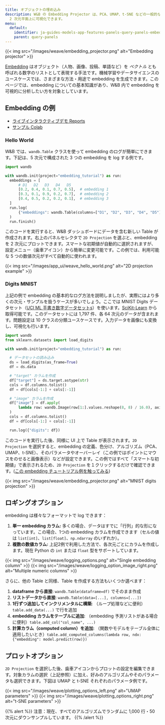 ```yaml
---
title: オブジェクトの埋め込み
description: W&B の Embedding Projector は、PCA、UMAP、t-SNE などの一般的な次元削減アルゴリズムを使って、多次元の埋め込みを
  2 次元平面上に可視化できます。
menu:
  default:
    identifier: ja-guides-models-app-features-panels-query-panels-embedding-projector
    parent: query-panels
---
```


{{< img src="/images/weave/embedding_projector.png" alt="Embedding projector" >}}

[Embedding](https://developers.google.com/machine-learning/crash-course/embeddings/video-lecture) はオブジェクト（人物、画像、投稿、単語など）を _ベクトル_ とも呼ばれる数字のリストとして表現する手法です。機械学習やデータサイエンスのユースケースでは、さまざまな方法・用途で embedding を生成できます。このページでは、embedding についての基本知識があり、W&B 内で embedding を可視的に分析したい方を対象としています。

## Embedding の例

- [ライブインタラクティブデモ Reports](https://wandb.ai/timssweeney/toy_datasets/reports/Feature-Report-W-B-Embeddings-Projector--VmlldzoxMjg2MjY4?accessToken=bo36zrgl0gref1th5nj59nrft9rc4r71s53zr2qvqlz68jwn8d8yyjdz73cqfyhq)
- [サンプル Colab](https://colab.research.google.com/drive/1DaKL4lZVh3ETyYEM1oJ46ffjpGs8glXA#scrollTo=D--9i6-gXBm_)

### Hello World

W&B では、`wandb.Table` クラスを使って embedding のログが簡単にできます。下記は、5 次元で構成された 3 つの embedding を log する例です。

```python
import wandb

with wandb.init(project="embedding_tutorial") as run:
  embeddings = [
      # D1   D2   D3   D4   D5
      [0.2, 0.4, 0.1, 0.7, 0.5],  # embedding 1
      [0.3, 0.1, 0.9, 0.2, 0.7],  # embedding 2
      [0.4, 0.5, 0.2, 0.2, 0.1],  # embedding 3
  ]
  run.log(
      {"embeddings": wandb.Table(columns=["D1", "D2", "D3", "D4", "D5"], data=embeddings)}
  )
  run.finish()
```

このコードを実行すると、W&B ダッシュボードにデータを含む新しい Table が作成されます。右上のパネルセレクタで `2D Projection` を選ぶと、embedding を 2 次元にプロットできます。スマートな初期値が自動的に選択されますが、設定メニュー（歯車アイコン）から簡単に変更可能です。この例では、利用可能な 5 つの数値次元がすべて自動的に使われます。

{{< img src="/images/app_ui/weave_hello_world.png" alt="2D projection example" >}}

### Digits MNIST

上記の例で embedding の基本的なログ方法を説明しましたが、実際にはより多くの次元・サンプルを扱うケースが多いでしょう。ここでは MNIST Digits データセット（[UCI ML 手書き数字データセット](https://archive.ics.uci.edu/ml/datasets/Optical+Recognition+of+Handwritten+Digits)[s](https://archive.ics.uci.edu/ml/datasets/Optical+Recognition+of+Handwritten+Digits)）を使います。[SciKit-Learn](https://scikit-learn.org/stable/modules/generated/sklearn.datasets.load_digits.html) から取得可能です。このデータセットには 1,797 件、各 64 次元のデータが含まれます。問題設定は 10 クラスの分類ユースケースです。入力データを画像にも変換し、可視化も行います。

```python
import wandb
from sklearn.datasets import load_digits

with wandb.init(project="embedding_tutorial") as run:

  # データセットの読み込み
  ds = load_digits(as_frame=True)
  df = ds.data

  # "target" カラムを作成
  df["target"] = ds.target.astype(str)
  cols = df.columns.tolist()
  df = df[cols[-1:] + cols[:-1]]

  # "image" カラムを作成
  df["image"] = df.apply(
      lambda row: wandb.Image(row[1:].values.reshape(8, 8) / 16.0), axis=1
  )
  cols = df.columns.tolist()
  df = df[cols[-1:] + cols[:-1]]

  run.log({"digits": df})
```

このコードを実行した後、同様に UI 上で Table が表示されます。`2D Projection` を選択すると、embedding の定義、色分け、アルゴリズム（PCA、UMAP、t-SNE）、そのパラメータやオーバーレイ（この例ではポイントにマウスをのせると画像表示）などが設定できます。この例ではすべて「スマートな初期値」で表示されるため、`2D Projection` を１クリックするだけで確認できます。([この embedding チュートリアル例を触ってみる](https://wandb.ai/timssweeney/embedding_tutorial/runs/k6guxhum?workspace=user-timssweeney))

{{< img src="/images/weave/embedding_projector.png" alt="MNIST digits projection" >}}

## ロギングオプション

embedding は様々なフォーマットで log できます：

1. **単一 embedding カラム:** 多くの場合、データはすでに「行列」的な形になっています。この場合、1つの embedding カラムを作成できます（セルの値は `list[int]`、`list[float]`、`np.ndarray` のいずれか）。
2. **複数の数値カラム:** 上記2例で利用した方法で、各次元ごとにカラムを作成します。現在 Python の `int` または `float` 型をサポートしています。

{{< img src="/images/weave/logging_options.png" alt="Single embedding column" >}}
{{< img src="/images/weave/logging_option_image_right.png" alt="Multiple numeric columns" >}}

さらに、他の Table と同様、Table を作成する方法もいくつか選べます：

1. **dataframe から直接**: `wandb.Table(dataframe=df)` でそのまま作成
2. **リストデータから直接**: `wandb.Table(data=[...], columns=[...])`
3. **1行ずつ追加してインクリメンタルに構築**: （ループ処理などに便利）`table.add_data(...)` で行を追加
4. **embedding カラムをテーブルに追加**: （embedding 予測リストがある場合に便利）`table.add_col("col_name", ...)`
5. **計算カラム（computed column）を追加**: （関数やモデルをテーブル全体に適用したいとき）`table.add_computed_columns(lambda row, ndx: {"embedding": model.predict(row)})`

## プロットオプション

`2D Projection` を選択した後、歯車アイコンからプロットの設定を編集できます。対象カラムの選択（上記参照）に加え、好みのアルゴリズムやそのパラメータも選択できます。下図は UMAP と t-SNE それぞれのパラメータ例です。

{{< img src="/images/weave/plotting_options_left.png" alt="UMAP parameters" >}} 
{{< img src="/images/weave/plotting_options_right.png" alt="t-SNE parameters" >}}

{{% alert %}}
注意：現在、すべてのアルゴリズムでランダムに 1,000 行・50 次元にダウンサンプルしています。
{{% /alert %}}